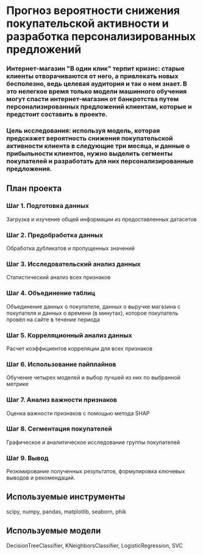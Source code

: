 # Прогноз вероятности снижения покупательской активности и разработка персонализированных предложений
### Интернет-магазин "В один клик" терпит кризис: старые клиенты отворачиваются от него, а привлекать новых бесполезно, ведь целевая аудитория и так о нем знает. В это нелегкое время только модели машинного обучения могут спасти интернет-магазин от банкротства путем персонализированных предложений клиентам, которые и предстоит составить в проекте.
### Цель исследования: используя модель, которая предскажет вероятность снижения покупательской активности клиента в следующие три месяца, и данные о прибыльности клиентов, нужно выделить сегменты покупателей и разработать для них персонализированные предложения.
## План проекта

### Шаг 1. Подготовка данных
Загрузка и изучение общей информации из предоставленных датасетов

### Шаг 2. Предобработка данных
Обработка дубликатов и пропущенных значений


### Шаг 3. Исследовательский анализ данных
Cтатистический анализ всех признаков


### Шаг 4. Объединение таблиц
Объединение данных о покупателе, данных о выручке магазина с покупателя и данных о времени (в минутах), которое покупатель провёл на сайте в течение периода


### Шаг 5. Корреляционный анализ данных
Расчет коэффициентов корреляции для всех признаков


### Шаг 6. Использование пайплайнов
Обучение четырех моделей и выбор лучшей из них по выбранной метрике


### Шаг 7. Анализ важности признаков
Оценка важности признаков с помощью метода SHAP


### Шаг 8. Сегментация покупателей
Графическое и аналитическое исследование группы покупателей


### Шаг 9. Вывод
Резюмирование полученных результатов, формулировка ключевых выводов и рекомендаций.

## Используемые инструменты
scipy, numpy, pandas, matplotlib, seaborn, phik

## Используемые модели
DecisionTreeClassifier, KNeighborsClassifier, LogisticRegression, SVC
